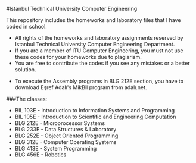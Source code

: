 #Istanbul Technical University Computer Engineering

This repository includes the homeworks and laboratory files that I have coded in school.

- All rights of the homeworks and laboratory assignments reserved by Istanbul Technical University Computer Engineering Department.
- If you are a member of ITU Computer Engineering, you must not use these codes for your homeworks due to plagiarism.
- You are free to contribute the codes if you see any mistakes or a better solution.

* To execute the Assembly programs in BLG 212E section, you have to download Eşref Adalı's MikBil program from adalı.net.

###The classes:

- BIL 103E - Introduction to Information Systems and Programming
- BIL 105E - Introduction to Scientific and Engineering Computation
- BLG 212E - Microprocessor Systems
- BLG 233E - Data Structures & Laboratory
- BLG 252E - Object Oriented Programming
- BLG 312E - Computer Operating Systems
- BLG 413E - System Programming
- BLG 456E - Robotics

